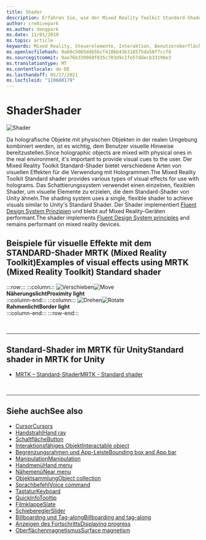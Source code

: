 ```yaml
---
title: Shader
description: Erfahren Sie, wie der Mixed Reality Toolkit Standard-Shader verschiedene Arten von visuellen Effekten bereitstellt, die mit Hologrammen in Ihren Mixed Reality-Apps verwendet werden können.
author: cre8ivepark
ms.author: dongpark
ms.date: 11/01/2019
ms.topic: article
keywords: Mixed Reality, Steuerelemente, Interaktion, Benutzeroberfläche, Benutzeroberfläche, Shader, Mixed Reality-Headset, Windows Mixed Reality-Headset, Virtual Reality-Headset, HoloLens, MRTK, Mixed Reality Toolkit, visuelle Effekte
ms.openlocfilehash: 9a60c5065ddb5bcf410bb43b318575da50f7ccf8
ms.sourcegitcommit: 9ae76b339968f035c703d9c1fe57ddecb33198e3
ms.translationtype: MT
ms.contentlocale: de-DE
ms.lasthandoff: 05/27/2021
ms.locfileid: "110600179"
---
```

# <a name="shader"></a><span data-ttu-id="bf663-104">Shader</span><span class="sxs-lookup"><span data-stu-id="bf663-104">Shader</span></span>

![Shader](images/UX_Hero_StandardShader.jpg)

<span data-ttu-id="bf663-106">Da holografische Objekte mit physischen Objekten in der realen Umgebung kombiniert werden, ist es wichtig, dem Benutzer visuelle Hinweise bereitzustellen.</span><span class="sxs-lookup"><span data-stu-id="bf663-106">Since holographic objects are mixed with physical ones in the real environment, it's important to provide visual cues to the user.</span></span> <span data-ttu-id="bf663-107">Der Mixed Reality Toolkit Standard-Shader bietet verschiedene Arten von visuellen Effekten für die Verwendung mit Hologrammen.</span><span class="sxs-lookup"><span data-stu-id="bf663-107">The Mixed Reality Toolkit Standard shader provides various types of visual effects for use with holograms.</span></span> <span data-ttu-id="bf663-108">Das Schattierungssystem verwendet einen einzelnen, flexiblen Shader, um visuelle Elemente zu erzielen, die dem Standard-Shader von Unity ähneln.</span><span class="sxs-lookup"><span data-stu-id="bf663-108">The shading system uses a single, flexible shader to achieve visuals similar to Unity's Standard Shader.</span></span> <span data-ttu-id="bf663-109">Der Shader implementiert [Fluent Design System Prinzipien](https://www.microsoft.com/design/fluent/#/) und bleibt auf Mixed Reality-Geräten performant.</span><span class="sxs-lookup"><span data-stu-id="bf663-109">The shader implements [Fluent Design System principles](https://www.microsoft.com/design/fluent/#/) and remains performant on mixed reality devices.</span></span>
<br>

## <a name="examples-of-visual-effects-using-mrtk-mixed-reality-toolkit-standard-shader"></a><span data-ttu-id="bf663-110">Beispiele für visuelle Effekte mit dem STANDARD-Shader MRTK (Mixed Reality Toolkit)</span><span class="sxs-lookup"><span data-stu-id="bf663-110">Examples of visual effects using MRTK (Mixed Reality Toolkit) Standard shader</span></span> 
:::row:::
    :::column:::
       <span data-ttu-id="bf663-111">![Verschieben](images/UX_Button_Affordance_ProximityLight.jpg)</span><span class="sxs-lookup"><span data-stu-id="bf663-111">![Move](images/UX_Button_Affordance_ProximityLight.jpg)</span></span><br>
       <span data-ttu-id="bf663-112">**Näherungslicht**</span><span class="sxs-lookup"><span data-stu-id="bf663-112">**Proximity light**</span></span><br>
    :::column-end:::
    :::column:::
       <span data-ttu-id="bf663-113">![Drehen](images/UX_Button_Affordance_FocusHighlight.jpg)</span><span class="sxs-lookup"><span data-stu-id="bf663-113">![Rotate](images/UX_Button_Affordance_FocusHighlight.jpg)</span></span><br>
        <span data-ttu-id="bf663-114">**Rahmenlicht**</span><span class="sxs-lookup"><span data-stu-id="bf663-114">**Border light**</span></span><br>
    :::column-end:::
:::row-end:::

<br>

---

## <a name="standard-shader-in-mrtk-for-unity"></a><span data-ttu-id="bf663-115">Standard-Shader im MRTK für Unity</span><span class="sxs-lookup"><span data-stu-id="bf663-115">Standard shader in MRTK for Unity</span></span>

* [<span data-ttu-id="bf663-116">MRTK – Standard-Shader</span><span class="sxs-lookup"><span data-stu-id="bf663-116">MRTK - Standard shader</span></span>](/windows/mixed-reality/mrtk-unity/features/rendering/mrtk-standard-shader)

<br>

---

## <a name="see-also"></a><span data-ttu-id="bf663-117">Siehe auch</span><span class="sxs-lookup"><span data-stu-id="bf663-117">See also</span></span>

* [<span data-ttu-id="bf663-118">Cursor</span><span class="sxs-lookup"><span data-stu-id="bf663-118">Cursors</span></span>](cursors.md)
* [<span data-ttu-id="bf663-119">Handstrahl</span><span class="sxs-lookup"><span data-stu-id="bf663-119">Hand ray</span></span>](point-and-commit.md)
* [<span data-ttu-id="bf663-120">Schaltfläche</span><span class="sxs-lookup"><span data-stu-id="bf663-120">Button</span></span>](button.md)
* [<span data-ttu-id="bf663-121">Interaktionsfähiges Objekt</span><span class="sxs-lookup"><span data-stu-id="bf663-121">Interactable object</span></span>](interactable-object.md)
* [<span data-ttu-id="bf663-122">Begrenzungsrahmen und App-Leiste</span><span class="sxs-lookup"><span data-stu-id="bf663-122">Bounding box and App bar</span></span>](app-bar-and-bounding-box.md)
* [<span data-ttu-id="bf663-123">Manipulation</span><span class="sxs-lookup"><span data-stu-id="bf663-123">Manipulation</span></span>](direct-manipulation.md)
* [<span data-ttu-id="bf663-124">Handmenü</span><span class="sxs-lookup"><span data-stu-id="bf663-124">Hand menu</span></span>](hand-menu.md)
* [<span data-ttu-id="bf663-125">Nähemenü</span><span class="sxs-lookup"><span data-stu-id="bf663-125">Near menu</span></span>](near-menu.md)
* [<span data-ttu-id="bf663-126">Objektsammlung</span><span class="sxs-lookup"><span data-stu-id="bf663-126">Object collection</span></span>](object-collection.md)
* [<span data-ttu-id="bf663-127">Sprachbefehl</span><span class="sxs-lookup"><span data-stu-id="bf663-127">Voice command</span></span>](voice-input.md)
* [<span data-ttu-id="bf663-128">Tastatur</span><span class="sxs-lookup"><span data-stu-id="bf663-128">Keyboard</span></span>](keyboard.md)
* [<span data-ttu-id="bf663-129">QuickInfo</span><span class="sxs-lookup"><span data-stu-id="bf663-129">Tooltip</span></span>](tooltip.md)
* [<span data-ttu-id="bf663-130">Filmklappe</span><span class="sxs-lookup"><span data-stu-id="bf663-130">Slate</span></span>](slate.md)
* [<span data-ttu-id="bf663-131">Schieberegler</span><span class="sxs-lookup"><span data-stu-id="bf663-131">Slider</span></span>](slider.md)
* [<span data-ttu-id="bf663-132">Billboarding und Tag-along</span><span class="sxs-lookup"><span data-stu-id="bf663-132">Billboarding and tag-along</span></span>](billboarding-and-tag-along.md)
* [<span data-ttu-id="bf663-133">Anzeigen des Fortschritts</span><span class="sxs-lookup"><span data-stu-id="bf663-133">Displaying progress</span></span>](progress.md)
* [<span data-ttu-id="bf663-134">Oberflächenmagnetismus</span><span class="sxs-lookup"><span data-stu-id="bf663-134">Surface magnetism</span></span>](surface-magnetism.md)